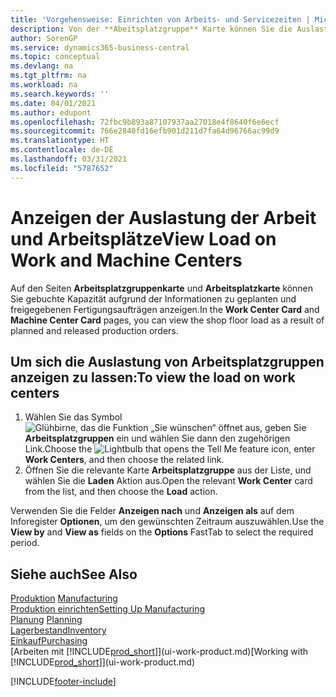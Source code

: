 ```yaml
---
title: 'Vorgehensweise: Einrichten von Arbeits- und Servicezeiten | Microsoft Docs'
description: Von der **Abeitsplatzgruppe** Karte können Sie die Auslastung der Arbeitsplatzgruppen aufgrund der freigegebenen Fertigungsaufträgen anzeigen.
author: SorenGP
ms.service: dynamics365-business-central
ms.topic: conceptual
ms.devlang: na
ms.tgt_pltfrm: na
ms.workload: na
ms.search.keywords: ''
ms.date: 04/01/2021
ms.author: edupont
ms.openlocfilehash: 72fbc9b893a87107937aa27018e4f8640f6e6ecf
ms.sourcegitcommit: 766e2840fd16efb901d211d7fa64d96766ac99d9
ms.translationtype: HT
ms.contentlocale: de-DE
ms.lasthandoff: 03/31/2021
ms.locfileid: "5787652"
---
```

# <a name="view-load-on-work-and-machine-centers"></a><span data-ttu-id="2afe5-103">Anzeigen der Auslastung der Arbeit und Arbeitsplätze</span><span class="sxs-lookup"><span data-stu-id="2afe5-103">View Load on Work and Machine Centers</span></span>
<span data-ttu-id="2afe5-104">Auf den Seiten **Arbeitsplatzgruppenkarte** und **Arbeitsplatzkarte** können Sie gebuchte Kapazität aufgrund der Informationen zu geplanten und freigegebenen Fertigungsaufträgen anzeigen.</span><span class="sxs-lookup"><span data-stu-id="2afe5-104">In the **Work Center Card** and **Machine Center Card** pages, you can view the shop floor load as a result of planned and released production orders.</span></span>    

## <a name="to-view-the-load-on-work-centers"></a><span data-ttu-id="2afe5-105">Um sich die Auslastung von Arbeitsplatzgruppen anzeigen zu lassen:</span><span class="sxs-lookup"><span data-stu-id="2afe5-105">To view the load on work centers</span></span>  
1.  <span data-ttu-id="2afe5-106">Wählen Sie das Symbol ![Glühbirne, das die Funktion „Sie wünschen“ öffnet](media/ui-search/search_small.png "Was möchten Sie tun?") aus, geben Sie **Arbeitsplatzgruppen** ein und wählen Sie dann den zugehörigen Link.</span><span class="sxs-lookup"><span data-stu-id="2afe5-106">Choose the ![Lightbulb that opens the Tell Me feature](media/ui-search/search_small.png "Tell me what you want to do") icon, enter **Work Centers**, and then choose the related link.</span></span>  
2.  <span data-ttu-id="2afe5-107">Öffnen Sie die relevante Karte **Arbeitsplatzgruppe** aus der Liste, und wählen Sie die **Laden** Aktion aus.</span><span class="sxs-lookup"><span data-stu-id="2afe5-107">Open the relevant **Work Center** card from the list, and then choose the **Load** action.</span></span>  

<span data-ttu-id="2afe5-108">Verwenden Sie die Felder **Anzeigen nach** und **Anzeigen als** auf dem Inforegister **Optionen**, um den gewünschten Zeitraum auszuwählen.</span><span class="sxs-lookup"><span data-stu-id="2afe5-108">Use the **View by** and **View as** fields on the **Options** FastTab to select the required period.</span></span>  

## <a name="see-also"></a><span data-ttu-id="2afe5-109">Siehe auch</span><span class="sxs-lookup"><span data-stu-id="2afe5-109">See Also</span></span>  
<span data-ttu-id="2afe5-110">[Produktion](production-manage-manufacturing.md)  </span><span class="sxs-lookup"><span data-stu-id="2afe5-110">[Manufacturing](production-manage-manufacturing.md)  </span></span>  
[<span data-ttu-id="2afe5-111">Produktion einrichten</span><span class="sxs-lookup"><span data-stu-id="2afe5-111">Setting Up Manufacturing</span></span>](production-configure-production-processes.md)  
<span data-ttu-id="2afe5-112">[Planung](production-planning.md)    </span><span class="sxs-lookup"><span data-stu-id="2afe5-112">[Planning](production-planning.md)    </span></span>  
[<span data-ttu-id="2afe5-113">Lagerbestand</span><span class="sxs-lookup"><span data-stu-id="2afe5-113">Inventory</span></span>](inventory-manage-inventory.md)  
[<span data-ttu-id="2afe5-114">Einkauf</span><span class="sxs-lookup"><span data-stu-id="2afe5-114">Purchasing</span></span>](purchasing-manage-purchasing.md)  
<span data-ttu-id="2afe5-115">[Arbeiten mit [!INCLUDE[prod_short](includes/prod_short.md)]](ui-work-product.md)</span><span class="sxs-lookup"><span data-stu-id="2afe5-115">[Working with [!INCLUDE[prod_short](includes/prod_short.md)]](ui-work-product.md)</span></span>


[!INCLUDE[footer-include](includes/footer-banner.md)]